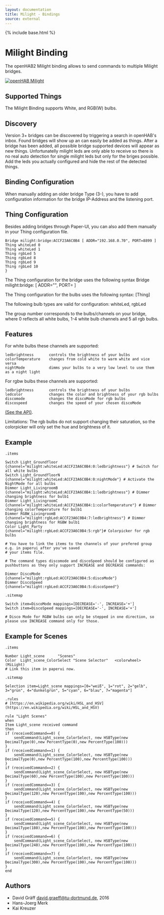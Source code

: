 ```yaml
---
layout: documentation
title: Milight - Bindings
source: external
---
```

<!-- Attention authors: Do not edit directly. Please add your changes to the appropriate source repository -->

{% include base.html %}

# Milight Binding
The openHAB2 Milight binding allows to send commands to multiple Milight bridges.

[![openHAB Milight](http://img.youtube.com/vi/zNe9AkQbfmc/0.jpg)](http://www.youtube.com/watch?v=zNe9AkQbfmc)

## Supported Things
The Milight Binding supports White, and RGB(W) bulbs.

## Discovery
Version 3+ bridges can be discovered by triggering a search in openHAB's inbox. Found bridges
will show up an can easily be added as things.
After a bridge has been added, all possible bridge supported devices will appear
as new things. Unfortunatelly milight leds are only able to receive so there is
no real auto detection for single milight leds but only for the briges possible.
Add the leds you actually configured and hide the rest of the detected things.

## Binding Configuration
When manually adding an older bridge Type (3-), you have to add configuration information for
the bridge IP-Address and the listening port.

## Thing Configuration
Besides adding bridges through Paper-UI, you can also add them manually in your Thing
configuration file.

    Bridge milight:bridge:ACCF23A6C0B4 [ ADDR="192.168.0.70", PORT=8899 ]
    Thing whiteLed 0
    Thing whiteLed 1
    Thing rgbLed 5
    Thing rgbLed 8
    Thing rgbLed 9
    Thing rgbLed 10
    }

The Thing configuration for the bridge uses the following syntax
Bridge milight:bridge:<mac address of bridge> [ ADDR="<IP-Address of bridge>", PORT=<listening port> ]

The Thing configuration for the bulbs uses the following syntax:
[Thing] <type of bulb> <group number>

The following bulb types are valid for configuration:
whiteLed, rgbLed

The group number corresponds to the bulbs/channels on your bridge, where 0 reflects all white bulbs,
1-4 white bulb channels and 5 all rgb bulbs.

## Features
For white bulbs these channels are supported:

    ledbrightness       controls the brightness of your bulbs
    colorTemperature    changes from cold white to warm white and vice versa
    nightMode           dimms your bulbs to a very low level to use them as a night light

For rgbw bulbs these channels are supported:

    ledbrightness       controls the brightness of your bulbs
    ledcolor            changes the color and brightness of your rgb bulbs
    discomode           changes the discoMode for rgb bulbs
    discospeed          changes the speed of your chosen discoMode

[(See the API)](http://www.limitlessled.com/dev/). 

Limitations:
The rgb bulbs do not support changing their saturation, so the colorpicker will only set the hue and brightness of it.

## Example

	.items 

	Switch Light_Groundfloor    {channel="milight:whiteLed:ACCF23A6C0B4:0:ledbrightness"} # Switch for all white bulbs
	Switch Light_GroundfloorN   {channel="milight:whiteLed:ACCF23A6C0B4:0:nightMode"} # Activate the NightMode for all bulbs 
	Dimmer Light_LivingroomB    {channel="milight:whiteLed:ACCF23A6C0B4:1:ledbrightness"} # Dimmer changing brightness for bulb1
	Dimmer Light_LivingroomC    {channel="milight:whiteLed:ACCF23A6C0B4:1:colorTemperature"} # Dimmer changing colorTemperature for bulb1 
	Dimmer RGBW_LivingroomB     {channel="milight:rgbLed:ACCF23A6C0B4:7:ledbrightness"} # Dimmer changing brightness for RGBW bulb1
	Color Light_Party           {channel="milight:rgbLed:ACCF23A6C0B4:5:rgb"}# Colorpicker for rgb bulbs 

	# You have to link the items to the channels of your prefered group e.g. in paperui after you've saved
	# your items file.
	
	# The command types discomode and discoSpeed should be configured as pushbuttons as they only support INCREASE and DECREASE commands:

    Dimmer DiscoMode		{channel="milight:rgbLed:ACCF23A6C0B4:5:discoMode"}
    Dimmer DiscoSpeed		{channel="milight:rgbLed:ACCF23A6C0B4:5:discoSpeed"}

	.sitemap

    Switch item=DiscoMode mappings=[DECREASE='-', INCREASE='+']
    Switch item=DiscoSpeed mappings=[DECREASE='-', INCREASE='+']

	# Disco Mode for RGBW bulbs can only be stepped in one direction, so please use INCREASE command only for those.


## Example for Scenes

    .items

    Number Light_scene		"Scenes"
    Color  Light_scene_ColorSelect "Scene Selector"   <colorwheel> (MiLight)
    # Link this item in paperui now.

    .sitemap

    Selection item=Light_scene mappings=[0="weiß", 1="rot", 2="gelb", 3="grün", 4="dunkelgrün", 5="cyan", 6="blau", 7="magenta"]

    .rules
    # [https://en.wikipedia.org/wiki/HSL_and_HSV](https://en.wikipedia.org/wiki/HSL_and_HSV)

    rule "Light Scenes"
    when
    Item Light_scene received command 
    then
    if (receivedCommand==0) { 
	    sendCommand(Light_scene_ColorSelect, new HSBType(new DecimalType(0),new PercentType(0),new PercentType(100)))
    }
    if (receivedCommand==1) { 
	    sendCommand(Light_scene_ColorSelect, new HSBType(new DecimalType(0),new PercentType(100),new PercentType(100)))
    }
    if (receivedCommand==2) { 
	    sendCommand(Light_scene_ColorSelect, new HSBType(new DecimalType(60),new PercentType(100),new PercentType(100)))
    }
    if (receivedCommand==3) { 
	    sendCommand(Light_scene_ColorSelect, new HSBType(new DecimalType(120),new PercentType(100),new PercentType(100)))
    }
    if (receivedCommand==4) { 
	    sendCommand(Light_scene_ColorSelect, new HSBType(new DecimalType(120),new PercentType(100),new PercentType(50)))
    }
    if (receivedCommand==5) { 
	    sendCommand(Light_scene_ColorSelect, new HSBType(new DecimalType(180),new PercentType(100),new PercentType(100)))
    }
    if (receivedCommand==6) { 
	    sendCommand(Light_scene_ColorSelect, new HSBType(new DecimalType(240),new PercentType(100),new PercentType(100)))
    }
    if (receivedCommand==7) { 
	    sendCommand(Light_scene_ColorSelect, new HSBType(new DecimalType(300),new PercentType(100),new PercentType(100)))
    }
    end
  
## Authors
 * David Gräff <david.graeff@tu-dortmund.de>, 2016
 * Hans-Joerg Merk
 * Kai Kreuzer
